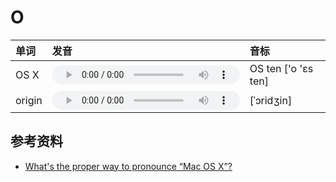 
# O

| 单词  | 发音 | 音标 |
| :-- | :-- | :-- |
| OS X | <audio :src="$withBase('/audio/OS%20X.mp3')" controls="controls"></audio> | OS ten ['o 'ɛs ten] |
| origin | <audio :src="$withBase('/audio/origin.mp3')" controls="controls"></audio> | [ˈɔridʒin] |

## 参考资料

- [What's the proper way to pronounce “Mac OS X”?](https://apple.stackexchange.com/questions/2549/whats-the-proper-way-to-pronounce-mac-os-x)

<style lang="css">
audio {
  height: 30px;
}

@media screen and (max-width: 720px){
  audio { 
    width: 20px; 
  } 
}
</style>
